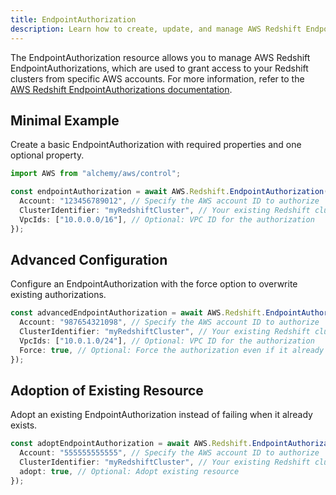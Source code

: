 ```yaml
---
title: EndpointAuthorization
description: Learn how to create, update, and manage AWS Redshift EndpointAuthorizations using Alchemy Cloud Control.
---
```


The EndpointAuthorization resource allows you to manage AWS Redshift EndpointAuthorizations, which are used to grant access to your Redshift clusters from specific AWS accounts. For more information, refer to the [AWS Redshift EndpointAuthorizations documentation](https://docs.aws.amazon.com/redshift/latest/userguide/).

## Minimal Example

Create a basic EndpointAuthorization with required properties and one optional property.

```ts
import AWS from "alchemy/aws/control";

const endpointAuthorization = await AWS.Redshift.EndpointAuthorization("myEndpointAuth", {
  Account: "123456789012", // Specify the AWS account ID to authorize
  ClusterIdentifier: "myRedshiftCluster", // Your existing Redshift cluster identifier
  VpcIds: ["10.0.0.0/16"], // Optional: VPC ID for the authorization
});
```

## Advanced Configuration

Configure an EndpointAuthorization with the force option to overwrite existing authorizations.

```ts
const advancedEndpointAuthorization = await AWS.Redshift.EndpointAuthorization("myAdvancedEndpointAuth", {
  Account: "987654321098", // Specify the AWS account ID to authorize
  ClusterIdentifier: "myRedshiftCluster", // Your existing Redshift cluster identifier
  VpcIds: ["10.0.1.0/24"], // Optional: VPC ID for the authorization
  Force: true, // Optional: Force the authorization even if it already exists
});
```

## Adoption of Existing Resource

Adopt an existing EndpointAuthorization instead of failing when it already exists.

```ts
const adoptEndpointAuthorization = await AWS.Redshift.EndpointAuthorization("myAdoptEndpointAuth", {
  Account: "555555555555", // Specify the AWS account ID to authorize
  ClusterIdentifier: "myRedshiftCluster", // Your existing Redshift cluster identifier
  adopt: true, // Optional: Adopt existing resource
});
```